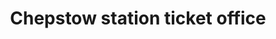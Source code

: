 ---
title: "Chepstow station ticket office"
url: /chepstow/chepstow-station-ticket-office/
shop: Tickets
---